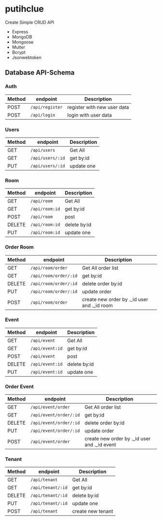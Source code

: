 # putihclue 
 Create Simple CRUD API

* Express
* MongoDB
* Mongoose
* Multer
* Bcrypt
* Jsonwebtoken


## Database API-Schema

### Auth

Method | endpoint       | Description
------ | -------------- | --------------------------
POST   | `/api/register` | register with new user data
POST   | `/api/login` | login with user data


### Users

Method | endpoint     | Description
------ | ------------ | -----------
GET    | `/api/users`     | Get All
GET    | `/api/users/:id` | get by:id
PUT    | `/api/users/:id` | update one

### Room

Method | endpoint     | Description
------ | ------------ | ----------------
GET    | `/api/room`     | Get All
GET    | `/api/room:id` | get by:id
POST   | `/api/room`     | post 
DELETE | `/api/room:id` | delete by:id
PUT    | `/api/room:id` | update one


###  Order Room

Method | endpoint                   | Description
------ | -------------------------- | ------------
GET    | `/api/room/order`          | Get All order list
GET    | `/api/room/order/:id` | get by:id
DELETE | `/api/room/order/:id`               | delete order by:id
PUT | `/api/room/order/:id`               | update order
POST | `/api/room/order`               | create new order by ._id user and ._id room


### Event

Method | endpoint     | Description
------ | ------------ | ----------------
GET    | `/api/event`     | Get All
GET    | `/api/event:id` | get by:id
POST   | `/api/event`     | post 
DELETE | `/api/event:id` | delete by:id
PUT    | `/api/event:id` | update one

### Order Event

Method | endpoint                   | Description
------ | -------------------------- | ------------
GET    | `/api/event/order`          | Get All order list
GET    | `/api/event/order/:id` | get by:id
DELETE | `/api/event/order/:id`               | delete order by:id
PUT | `/api/event/order/:id`               | update order
POST | `/api/event/order`               | create new order by ._id user and ._id event

### Tenant

Method | endpoint                   | Description
------ | -------------------------- | ------------
GET    | `/api/tenant`          | Get All
GET    | `/api/tenant/:id` | get by:id
DELETE | `/api/tenant/:id`               | delete by:id
PUT | `/api/tenant/:id`               | update one
POST | `/api/tenant`               | create new tenant